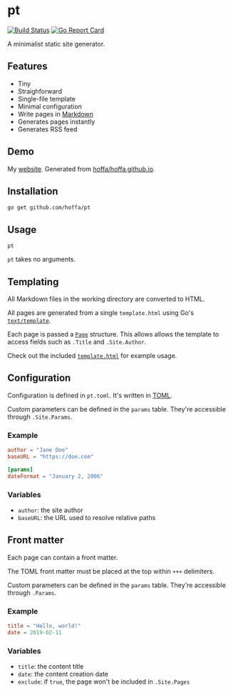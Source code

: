 # pt

[![Build Status](https://travis-ci.org/hoffa/pt.svg?branch=master)](https://travis-ci.org/hoffa/pt) [![Go Report Card](https://goreportcard.com/badge/github.com/hoffa/pt)](https://goreportcard.com/report/github.com/hoffa/pt)

A minimalist static site generator.

## Features

- Tiny
- Straighforward
- Single-file template
- Minimal configuration
- Write pages in [Markdown](https://daringfireball.net/projects/markdown/syntax)
- Generates pages instantly
- Generates RSS feed

## Demo

My [website](https://rehn.me). Generated from [hoffa/hoffa.github.io](https://github.com/hoffa/hoffa.github.io).

## Installation

```shell
go get github.com/hoffa/pt
```

## Usage

```shell
pt
```

`pt` takes no arguments.

## Templating

All Markdown files in the working directory are converted to HTML.

All pages are generated from a single `template.html` using Go's [`text/template`](https://golang.org/pkg/text/template/).

Each page is passed a [`Page`](https://github.com/hoffa/pt/blob/5b150b52d5856ecadbab6b5ff1fbcc33f2af832e/pt.go#L38-L46) structure. This allows allows the template to access fields such as `.Title` and `.Site.Author`.

Check out the included [`template.html`](template.html) for example usage.

## Configuration

Configuration is defined in `pt.toml`. It's written in [TOML](https://github.com/toml-lang/toml).

Custom parameters can be defined in the `params` table. They're accessible through `.Site.Params`.

### Example

```toml
author = "Jane Doe"
baseURL = "https://doe.com"

[params]
dateFormat = "January 2, 2006"
```

### Variables

- `author`: the site author
- `baseURL`: the URL used to resolve relative paths

## Front matter

Each page can contain a front matter.

The TOML front matter must be placed at the top within `+++` delimiters.

Custom parameters can be defined in the `params` table. They're accessible through `.Params`.

### Example

```toml
title = "Hello, world!"
date = 2019-02-11
```

### Variables

- `title`: the content title
- `date`: the content creation date
- `exclude`: if `true`, the page won't be included in `.Site.Pages`
